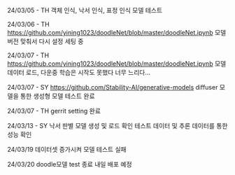 24/03/05 - TH 
객체 인식, 낙서 인식, 표정 인식 모델 테스트

24/03/06 - TH 
https://github.com/yining1023/doodleNet/blob/master/doodleNet.ipynb
모델 버전 맞춰서 다시 설정 세팅 중

24/03/07 - TH 
https://github.com/yining1023/doodleNet/blob/master/doodleNet.ipynb
모델 데이터 로드, 다운중 학습은 시작도 못했다 너무 느리다...

24/03/07 - SY 
https://github.com/Stability-AI/generative-models
diffuser 모델을 통한 생성형 모델 테스트 완료

24/03/07 - TH 
gerrit setting 완료

24/03/13 - SY 
낙서 판별 모델 생성 및 로드 확인
테스트 데이터 및 추론 데이터를 통한 성능 확인

24/03/19
데이터셋 증가시켜 모델 테스트 실패

24/03/20
doodle모델 test 종료 내일 배포 예정